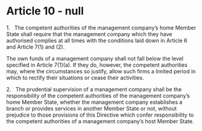 # Article 10 - null


1.   The competent authorities of the management company’s home Member State shall require that the management company which they have authorised complies at all times with the conditions laid down in Article 6 and Article 7(1) and (2).

The own funds of a management company shall not fall below the level specified in Article 7(1)(a). If they do, however, the competent authorities may, where the circumstances so justify, allow such firms a limited period in which to rectify their situations or cease their activities.

2.   The prudential supervision of a management company shall be the responsibility of the competent authorities of the management company’s home Member State, whether the management company establishes a branch or provides services in another Member State or not, without prejudice to those provisions of this Directive which confer responsibility to the competent authorities of a management company’s host Member State.
